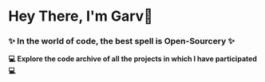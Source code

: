 # Hey There, I'm Garv👋

### ✨ In the world of code, the best spell is Open-Sourcery ✨ 
**💻 Explore the code archive of all the projects in which I have participated 💻**
<br>
<br>


<!--
**GGarv/GGarv** is a ✨ _special_ ✨ repository because its `README.md` (this file) appears on your GitHub profile.

Here are some ideas to get you started:

- 🔭 I’m currently working on ...
- 🌱 I’m currently learning ...
- 👯 I’m looking to collaborate on ...
- 🤔 I’m looking for help with ...
- 💬 Ask me about ...
- 📫 How to reach me: ...
- 😄 Pronouns: ...
- ⚡ Fun fact: ...
-->
